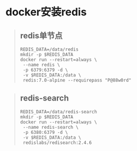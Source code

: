 # **docker安装redis**



>## redis单节点
>
>```
>REDIS_DATA=/data/redis
>mkdir -p $REDIS_DATA
>docker run --restart=always \
>  --name redis \
>  -p 6379:6379 -d \
>  -v $REDIS_DATA:/data \
>  redis:7.0-alpine --requirepass "P@88w0rd"
>```



>## redis-search
>
>```
>REDIS_DATA=/data/redis-search
>mkdir -p $REDIS_DATA
>docker run --restart=always \
>  --name redis-search \
>  -p 6380:6379 -d \
>  -v $REDIS_DATA:/data \
>  redislabs/redisearch:2.4.6
>```